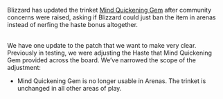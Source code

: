 Blizzard has updated the trinket <a href="/item=19339">Mind Quickening Gem</a> after community concerns were raised, asking if Blizzard could just ban the item in arenas instead of nerfing the haste bonus altogether. <br /><br /><div class="quote">We have one update to the patch that we want to make very clear. Previously in testing, we were adjusting the Haste that Mind Quickening Gem provided across the board. We’ve narrowed the scope of the adjustment:<br /><ul><li>Mind Quickening Gem is no longer usable in Arenas. The trinket is unchanged in all other areas of play.